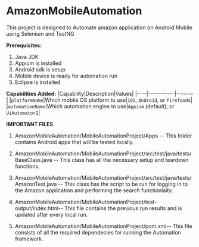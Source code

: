 # AmazonMobileAutomation

This project is designed to Automate amazon application on Android Mobile using Selenium and TestNG

**Prerequisites:**
1. Java JDK 
2. Appium is installed
3. Android sdk is setup
4. Mobile device is ready for automation run
5. Eclipse is installed 

**Capabilities Added:**
|Capability|Description|Values|
|----|-----------|-------|
|`platformName`|Which mobile OS platform to use|`iOS`, `Android`, or `FirefoxOS`|
|`automationName`|Which automation engine to use|`Appium` (default), or `UiAutomator2`|



**IMPORTANT FILES**
1) AmazonMobileAutomation/MobileAutomationProject/Apps -- This folder contains Android apps that will be tested locally.

2) AmazonMobileAutomation/MobileAutomationProject/src/test/java/tests/BaseClass.java -- This class has all the necessary setup and teardown functions.

3) AmazonMobileAutomation/MobileAutomationProject/src/test/java/tests/AmazonTest.java -- This class has the script to be run for logging in to the Amazon application and performing the search functionlaity.

4) AmazonMobileAutomation/MobileAutomationProject/test-output/index.html-- This file contains the previous run results and is updated after every local run.

5) AmazonMobileAutomation/MobileAutomationProject/pom.xml-- This file consists of all the required dependecies for running the Automation framework.



